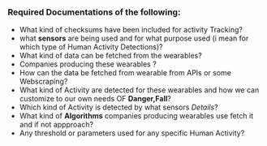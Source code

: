 ### Required Documentations of the following:    
- What kind of checksums have been included for activity Tracking?
- what **sensors** are being used and for what purpose used (i mean for which type of Human Activity Detections)?
- What kind of data can be fetched from the wearables?
- Companies producing these wearables ?
- How can the data be fetched from wearable from APIs or some Webscraping?
- What kind of Activity are detected for these wearables and how we can customize to our own needs OF **Danger,Fall**?
- Which kind of Activity is detected by what sensors *Details*?
- What kind of **Algorithms** companies producing wearables use fetch it and if not appproach?
- Any threshold or parameters used for any specific Human Activity?
